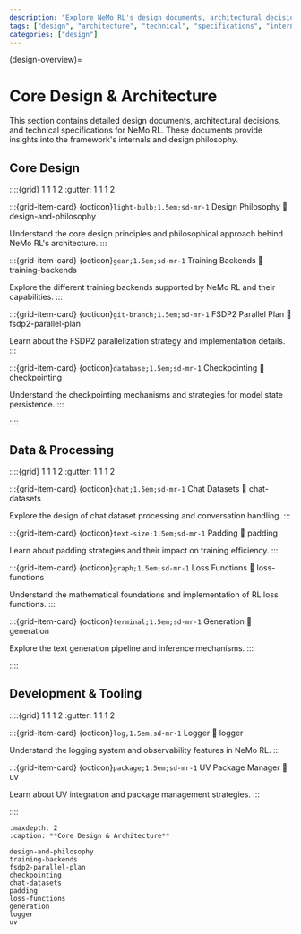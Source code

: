 ```yaml
---
description: "Explore NeMo RL's design documents, architectural decisions, and technical specifications for understanding the framework's internals."
tags: ["design", "architecture", "technical", "specifications", "internals"]
categories: ["design"]
---
```


(design-overview)=
# Core Design & Architecture

This section contains detailed design documents, architectural decisions, and technical specifications for NeMo RL. These documents provide insights into the framework's internals and design philosophy.

## Core Design

::::{grid} 1 1 1 2
:gutter: 1 1 1 2

:::{grid-item-card} {octicon}`light-bulb;1.5em;sd-mr-1` Design Philosophy
:link: design-and-philosophy

Understand the core design principles and philosophical approach behind NeMo RL's architecture.
:::

:::{grid-item-card} {octicon}`gear;1.5em;sd-mr-1` Training Backends
:link: training-backends

Explore the different training backends supported by NeMo RL and their capabilities.
:::

:::{grid-item-card} {octicon}`git-branch;1.5em;sd-mr-1` FSDP2 Parallel Plan
:link: fsdp2-parallel-plan

Learn about the FSDP2 parallelization strategy and implementation details.
:::

:::{grid-item-card} {octicon}`database;1.5em;sd-mr-1` Checkpointing
:link: checkpointing

Understand the checkpointing mechanisms and strategies for model state persistence.
:::

::::

## Data & Processing

::::{grid} 1 1 1 2
:gutter: 1 1 1 2

:::{grid-item-card} {octicon}`chat;1.5em;sd-mr-1` Chat Datasets
:link: chat-datasets

Explore the design of chat dataset processing and conversation handling.
:::

:::{grid-item-card} {octicon}`text-size;1.5em;sd-mr-1` Padding
:link: padding

Learn about padding strategies and their impact on training efficiency.
:::

:::{grid-item-card} {octicon}`graph;1.5em;sd-mr-1` Loss Functions
:link: loss-functions

Understand the mathematical foundations and implementation of RL loss functions.
:::

:::{grid-item-card} {octicon}`terminal;1.5em;sd-mr-1` Generation
:link: generation

Explore the text generation pipeline and inference mechanisms.
:::

::::

## Development & Tooling

::::{grid} 1 1 1 2
:gutter: 1 1 1 2

:::{grid-item-card} {octicon}`log;1.5em;sd-mr-1` Logger
:link: logger

Understand the logging system and observability features in NeMo RL.
:::

:::{grid-item-card} {octicon}`package;1.5em;sd-mr-1` UV Package Manager
:link: uv

Learn about UV integration and package management strategies.
:::

::::

```{toctree}
:maxdepth: 2
:caption: **Core Design & Architecture**

design-and-philosophy
training-backends
fsdp2-parallel-plan
checkpointing
chat-datasets
padding
loss-functions
generation
logger
uv
``` 